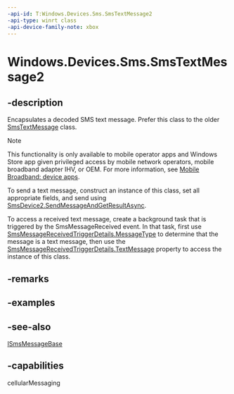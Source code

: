 ```yaml
---
-api-id: T:Windows.Devices.Sms.SmsTextMessage2
-api-type: winrt class
-api-device-family-note: xbox
---
```


<!-- Class syntax.
public class SmsTextMessage2 : Windows.Devices.Sms.ISmsMessageBase, Windows.Devices.Sms.ISmsTextMessage2
-->

# Windows.Devices.Sms.SmsTextMessage2

## -description
Encapsulates a decoded SMS text message. Prefer this class to the older [SmsTextMessage](smstextmessage_smstextmessage.md) class.

> [!NOTE]
> This functionality is only available to mobile operator apps and Windows Store app given privileged access by mobile network operators, mobile broadband adapter IHV, or OEM. For more information, see [Mobile Broadband:  device apps](http://msdn.microsoft.com/library/windows/hardware/hh852368.aspx).

To send a text message, construct an instance of this class, set all appropriate fields, and send using [SmsDevice2.SendMessageAndGetResultAsync](smsdevice2_sendmessageandgetresultasync.md).

To access a received text message, create a background task that is triggered by the SmsMessageReceived event. In that task, first use [SmsMessageReceivedTriggerDetails.MessageType](smsmessagereceivedtriggerdetails_messagetype.md) to determine that the message is a text message, then use the [SmsMessageReceivedTriggerDetails.TextMessage](smsmessagereceivedtriggerdetails_textmessage.md) property to access the instance of this class.

## -remarks

## -examples

## -see-also
[ISmsMessageBase](ismsmessagebase.md)

## -capabilities
cellularMessaging
